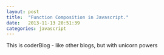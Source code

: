 ```yaml
---
layout: post
title:  "Function Composition in Javascript."
date:   2013-11-13 20:51:39
categories: javascript
---
```


This is coderBlog - like other blogs, but with unicorn powers